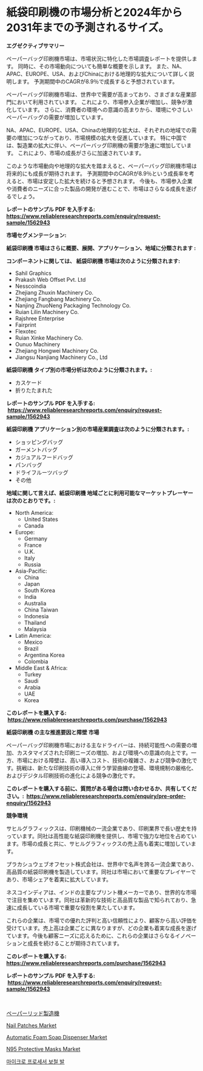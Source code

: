 <p><h1>紙袋印刷機の市場分析と2024年から2031年までの予測されるサイズ。</h1></p><p><strong>エグゼクティブサマリー</strong></p>
<p><p>ペーパーバッグ印刷機市場は、市場状況に特化した市場調査レポートを提供します。 同時に、その市場動向についても簡単な概要を示します。 また、NA、APAC、EUROPE、USA、およびChinaにおける地理的な拡大について詳しく説明します。 予測期間中のCAGRが8.9％で成長すると予想されています。</p><p>ペーパーバッグ印刷機市場は、世界中で需要が高まっており、さまざまな産業部門において利用されています。 これにより、市場参入企業が増加し、競争が激化しています。 さらに、消費者の環境への意識の高まりから、環境にやさしいペーパーバッグの需要が増加しています。</p><p>NA、APAC、EUROPE、USA、Chinaの地理的な拡大は、それぞれの地域での需要の増加につながっており、市場規模の拡大を促進しています。 特に中国では、製造業の拡大に伴い、ペーパーバッグ印刷機の需要が急速に増加しています。 これにより、市場の成長がさらに加速されています。</p><p>このような市場動向や地理的な拡大を踏まえると、ペーパーバッグ印刷機市場は将来的にも成長が期待されます。 予測期間中のCAGRが8.9％という成長率を考えると、市場は安定した拡大を続けると予想されます。 今後も、市場参入企業や消費者のニーズに合った製品の開発が進むことで、市場はさらなる成長を遂げるでしょう。</p></p>
<p><strong>レポートのサンプル PDF を入手する: <a href="https://www.reliableresearchreports.com/enquiry/request-sample/1562943">https://www.reliableresearchreports.com/enquiry/request-sample/1562943</a></strong></p>
<p><strong>市場セグメンテーション:</strong></p>
<p><strong> 紙袋印刷機 市場はさらに概要、展開、アプリケーション、地域に分類されます :</strong></p>
<p><strong>コンポーネントに関しては、 紙袋印刷機 市場は次のように分類されます: &nbsp;</strong></p>
<p><ul><li>Sahil Graphics</li><li>Prakash Web Offset Pvt. Ltd</li><li>Nesscoindia</li><li>Zhejiang Zhuxin Machinery Co.</li><li>Zhejiang Fangbang Machinery Co.</li><li>Nanjing ZhuoNeng Packaging Technology Co.</li><li>Ruian Lilin Machinery Co.</li><li>Rajshree Enterprise</li><li>Fairprint</li><li>Flexotec</li><li>Ruian Xinke Machinery Co.</li><li>Ounuo Machinery</li><li>Zhejiang Hongwei Machinery Co.</li><li>Jiangsu Nanjiang Machinery Co., Ltd</li></ul></p>
<p><strong> 紙袋印刷機 タイプ別の市場分析は次のように分類されます。:</strong></p>
<p><ul><li>カスケード</li><li>折りたたまれた</li></ul></p>
<p><strong>レポートのサンプル PDF を入手する: &nbsp;<a href="https://www.reliableresearchreports.com/enquiry/request-sample/1562943">https://www.reliableresearchreports.com/enquiry/request-sample/1562943</a></strong></p>
<p><strong> 紙袋印刷機 アプリケーション別の市場産業調査は次のように分類されます。:</strong></p>
<p><ul><li>ショッピングバッグ</li><li>ガーメントバッグ</li><li>カジュアルフードバッグ</li><li>パンバッグ</li><li>ドライフルーツバッグ</li><li>その他</li></ul></p>
<p><strong>地域に関して言えば、紙袋印刷機 地域ごとに利用可能なマーケットプレーヤーは次のとおりです。:</strong></p>
<p><ul>
    <li>
        North America:
        <ul>
            <li>United States</li>
            <li>Canada</li>
        </ul>
    </li>
    <li>
        Europe:
        <ul>
            <li>Germany</li>
            <li>France</li>
            <li>U.K.</li>
            <li>Italy</li>
            <li>Russia</li>
        </ul>
    </li>
    <li>
        Asia-Pacific:
        <ul>
            <li>China</li>
            <li>Japan</li>
            <li>South Korea</li>
            <li>India</li>
            <li>Australia</li>
            <li>China Taiwan</li>
            <li>Indonesia</li>
            <li>Thailand</li>
            <li>Malaysia</li>
        </ul>
    </li>
    <li>
        Latin America:
        <ul>
            <li>Mexico</li>
            <li>Brazil</li>
            <li>Argentina Korea</li>
            <li>Colombia</li>
        </ul>
    </li>
    <li>
        Middle East & Africa:
        <ul>
            <li>Turkey</li>
            <li>Saudi</li>
            <li>Arabia</li>
            <li>UAE</li>
            <li>Korea</li>
        </ul>
    </li>
    </ul></p>
<p><strong>このレポートを購入する: &nbsp;<a href="https://www.reliableresearchreports.com/purchase/1562943">https://www.reliableresearchreports.com/purchase/1562943</a></strong></p>
<p><strong>紙袋印刷機 の主な推進要因と障壁 市場</strong></p>
<p><p>ペーパーバッグ印刷機市場における主なドライバーは、持続可能性への需要の増加、カスタマイズされた印刷ニーズの増加、および環境への意識の向上です。一方、市場における障壁は、高い導入コスト、技術の複雑さ、および競争の激化です。挑戦は、新たな印刷技術の導入に伴う学習曲線の登場、環境規制の厳格化、およびデジタル印刷技術の進化による競争の激化です。</p></p>
<p><strong>このレポートを購入する前に、質問がある場合は問い合わせるか、共有してください。:&nbsp; <a href="https://www.reliableresearchreports.com/enquiry/pre-order-enquiry/1562943">https://www.reliableresearchreports.com/enquiry/pre-order-enquiry/1562943</a></strong></p>
<p><strong>競争環境</strong></p>
<p><p>サヒルグラフィックスは、印刷機械の一流企業であり、印刷業界で長い歴史を持っています。同社は高性能な紙袋印刷機を提供し、市場で強力な地位を占めています。市場の成長と共に、サヒルグラフィックスの売上高も着実に増加しています。  </p><p>プラカシュウェブオフセット株式会社は、世界中で名声を誇る一流企業であり、高品質の紙袋印刷機を製造しています。同社は市場において重要なプレイヤーであり、市場シェアを着実に拡大しています。  </p><p>ネスコインディアは、インドの主要なプリント機メーカーであり、世界的な市場で注目を集めています。同社は革新的な技術と高品質な製品で知られており、急速に成長している市場で重要な役割を果たしています。  </p><p>これらの企業は、市場での優れた評判と高い信頼性により、顧客から高い評価を受けています。売上高は企業ごとに異なりますが、どの企業も着実な成長を遂げています。今後も顧客ニーズに応えるために、これらの企業はさらなるイノベーションと成長を続けることが期待されています。</p></p>
<p><strong>このレポートを購入する: &nbsp; <a href="https://www.reliableresearchreports.com/purchase/1562943">https://www.reliableresearchreports.com/purchase/1562943</a></strong></p>
<p><strong>レポートのサンプル PDF を入手する: &nbsp;<a href="https://www.reliableresearchreports.com/enquiry/request-sample/1562943">https://www.reliableresearchreports.com/enquiry/request-sample/1562943</a></strong><strong></strong></p>
<p>&nbsp;</p>
<p><p><a href="https://github.com/cnnriuez22368/Market-Research-Report-List-1/blob/main/23394485067.md">ペーパーリッド製造機</a></p><p><a href="https://github.com/Krish2023na/Market-Research-Report-List-3/blob/main/nail-patches-market.md">Nail Patches Market</a></p><p><a href="https://view.publitas.com/reportprime-1/automatic-foam-soap-dispenser-market-provides-a-comprehensive-analysis-including-a-macro-overview-of-the-market-as-well-as-micro-details-such-as-market-size-and-competitive-landscape/">Automatic Foam Soap Dispenser Market</a></p><p><a href="https://issuu.com/reportprime-2/docs/n95-protective-masks-market-size-2030.pptx">N95 Protective Masks Market</a></p><p><a href="https://github.com/vs10l4sfg5c/Market-Research-Report-List-1/blob/main/82408714640.md">마이크로 프로세서 보철 발</a></p></p>